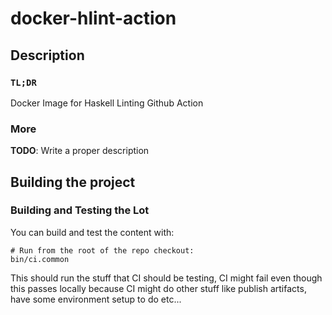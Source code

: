 # docker-hlint-action

## Description

### `TL;DR`

Docker Image for Haskell Linting Github Action

### More

**TODO**: Write a proper description

## Building the project

### Building and Testing the Lot

You can build and test the content with:

``` shell
# Run from the root of the repo checkout:
bin/ci.common
```

This should run the stuff that CI should be testing, CI might fail even though this
passes locally because CI might do other stuff like publish artifacts, have some environment
setup to do etc...
